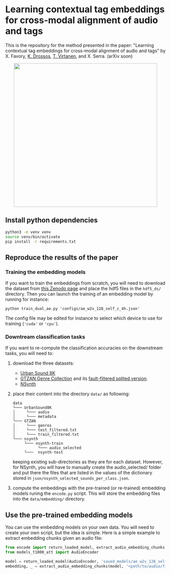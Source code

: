 # Learning contextual tag embeddings for cross-modal alignment of audio and tags

This is the repository for the method presented in the paper: "Learning contextual tag embeddings for cross-modal alignment of audio and tags" by X. Favory, [K. Drossos](https://kdrossos.net), [T. Virtanen](https://tutcris.tut.fi/portal/en/persons/tuomas-virtanen(210e58bb-c224-40a9-bf6c-5b786297e841).html), and X. Serra. (arXiv soon)


<p align="center">
  <img src="https://user-images.githubusercontent.com/10927428/97285752-e4c5ab80-1842-11eb-9393-f10dbf0daac9.png" width="450" />
</p>


## Install python dependencies
```sh
python3 -m venv venv
source venv/bin/activate
pip install -r requirements.txt
```

## Reproduce the results of the paper

### Training the embedding models


If you want to train the embeddings from scratch, you will need to download the dataset from [this Zenodo page](https://zenodo.org/record/3887261#.Xud1BuftaUk) and place the hdf5 files in the `hdf5_ds/` directory.
Then you can launch the training of an embedding model by running for instance:
```
python train_dual_ae.py 'configs/ae_w2v_128_self_c_4h.json'
```
The config file may be edited for instance to select which device to use for training (`'cuda'` or `'cpu'`).


### Downtream classification tasks

If you want to re-compute the classification accuracies on the downstream tasks, you will need to:
1. download the three datasets:
   - [Urban Sound 8K](https://urbansounddataset.weebly.com/urbansound8k.html)
   - [GTZAN Genre Collection](http://marsyas.info/downloads/datasets.html) and its [fault-filtered splited version](https://github.com/jongpillee/music_dataset_split/tree/master/GTZAN_split).
   - [NSynth](https://magenta.tensorflow.org/datasets/nsynth)
2. place their content into the directory `data/` as following:

    ```
    data
    └─── UrbanSound8K
    │     └─── audio
    │     └─── metadata
    └─── GTZAN
    │     └─── genres
    │     └─── test_filtered.txt
    │     └─── train_filtered.txt
    └─── nsynth
         └─── nsynth-train
               └─── audio_selected
         └───  nsynth-test
    ```

    keeping existing sub-directories as they are for each dataset.
    However, for NSynth, you will have to manually create the audio_selected/ folder and put there the files that are listed in the values of the dictionary stored in `json/nsynth_selected_sounds_per_class.json`.
  

3. compute the embeddings with the pre-trained (or re-trained) embedding models runing the `encode.py` script.
  This will store the embedding files into the `data/embedding/` directory.


## Use the pre-trained embedding models

You can use the embedding models on your own data.
You will need to create your own script, but the idea is simple.
Here is a simple example to extract embedding chunks given an audio file:

```python
from encode import return_loaded_model, extract_audio_embedding_chunks
from models_t1000_att import AudioEncoder

model = return_loaded_model(AudioEncoder, 'saved_models/ae_w2v_128_selfatt_c_4h/audio_encoder_epoch_200.pt')
embedding, _ = extract_audio_embedding_chunks(model, '<path/to/audio/file>')
```
